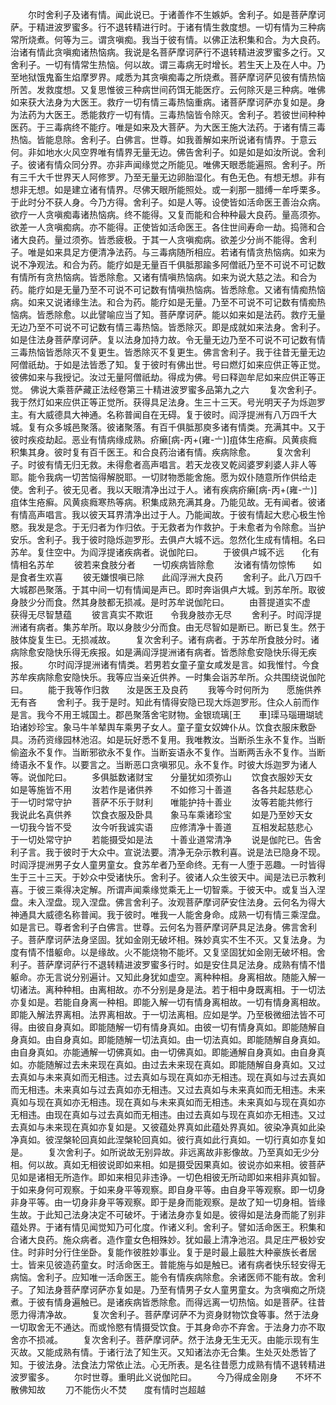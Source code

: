 <!-- { "loadSidebar": true } -->
　　尔时舍利子及诸有情。闻此说已。于诸善作不生嫉妒。舍利子。如是菩萨摩诃萨。于精进波罗蜜多。行不退转精进行时。于诸有情生救度想。一切有情为三种病常所烧煮。何等为三。谓贪嗔痴。我当于彼有情。以佛正法积集和合。为大良药。治诸有情此贪嗔痴诸热恼病。我说是名菩萨摩诃萨行不退转精进波罗蜜多之行。又舍利子。一切有情常生热恼。何以故。谓三毒病无时增长。若生天上及在人中。乃至地狱饿鬼畜生焰摩罗界。咸悉为其贪嗔痴毒之所烧煮。菩萨摩诃萨见彼有情热恼所苦。发救度想。又复思惟彼三种病世间药饵无能医疗。云何除灭是三种病。唯佛如来获大法身为大医王。救疗一切有情三毒热恼重病。诸菩萨摩诃萨亦复如是。身为法药为大医王。悉能救疗一切有情。三毒热恼皆令除灭。舍利子。若彼世间种种医药。于三毒病终不能疗。唯是如来及大菩萨。为大医王施大法药。于诸有情三毒热恼。皆能息除。舍利子。白佛言。世尊。如我善解如来所说诸有情界。于意云何。非如地水火风空界唯有情界无量无边。佛告舍利子。如是如是如汝所说。舍利子。彼诸有情众同分界。亦非声闻缘觉之所能见。唯佛天眼悉能遍照。舍利子。所有三千大千世界天人阿修罗。乃至无量无边卵胎湿化。有色无色。有想无想。非有想非无想。如是建立诸有情界。尽佛天眼所能照处。或一刹那一腊缚一牟呼栗多。于此时分不获人身。今乃方得。舍利子。如是人等。设使皆如活命医王善治众病。欲疗一人贪嗔痴毒诸热恼病。终不能得。又复而能和合种种最大良药。量高须弥。欲差一人贪嗔痴病。亦不能得。正使皆如活命医王。各住世间寿命一劫。捣筛和合诸大良药。量过须弥。皆悉疲极。于其一人贪嗔痴病。欲差少分尚不能得。舍利子。唯是如来具足方便清净法药。与三毒病随所相应。若诸有情贪热恼病。如来为说不净观法。和合为药。能疗如是无量百千俱胝那踰多阿僧祇乃至不可说不可记数有情所有贪热恼病。皆悉除愈。又诸有情嗔热恼病。如来为说大慈之法。和合为药。能疗如是无量乃至不可说不可记数有情嗔热恼病。皆悉除愈。又诸有情痴热恼病。如来又说诸缘生法。和合为药。能疗如是无量。乃至不可说不可记数有情痴热恼病。皆悉除愈。以此譬喻应当了知。菩萨摩诃萨。能以如来如是法药。救疗无量无边乃至不可说不可记数有情三毒热恼。皆悉除灭。即是成就如来法身。舍利子。如是住法身菩萨摩诃萨。复以法身加持力故。令无量无边乃至不可说不可记数有情三毒热恼皆悉除灭不复更生。皆悉除灭不复更生。佛言舍利子。我于往昔无量无边阿僧祇劫。于如是法皆悉了知。复于彼时有佛出世。号曰燃灯如来应供正等正觉。彼佛如来与我授记。汝过无量阿僧祇劫。得成为佛。号曰释迦牟尼如来应供正等正觉。
佛说大乘菩萨藏正法经卷第三十精进波罗蜜多品第九之六
　　复次舍利子。我于然灯如来应供正等正觉所。获得具足法身。生三十三天。号光明天子为烁迦罗主。有大威德具大神通。名称普闻自在无碍。复于彼时。阎浮提洲有八万四千大城。复有众多城邑聚落。彼诸聚落。有百千俱胝那庾多诸有情类。充满其中。又于彼时疾疫劫起。恶业有情病缘成熟。疥癞[病-丙+(雍-〦)]疽体生疮癣。风黄痰癊积集其身。彼时复有百千医王。和合良药治诸有情。疾病除愈。
　　复次舍利子。时彼有情无归无救。未得愈者高声唱言。若天龙夜叉乾闼婆罗刹婆人非人等耶。能令我病一切苦恼得解脱耶。一切财物悉能舍施。愿为奴仆随意所作供给走使。舍利子。彼无见者。我以天眼清净出过于人。诸有疾病疥癞[病-丙+(雍-〦)]疽体生疮癣。风黄痰癊寒热等病。积集成熟充满其身。乃能见故。无有闻者。彼诸有情高声唱言。我以彼天耳界清净出过于人。乃能闻故。于彼有情起大悲心极生怜愍。我发是念。于无归者为作归依。于无救者为作救护。于未愈者为令除愈。当护安乐。舍利子。我于彼时隐烁迦罗形。去俱卢大城不远。忽然化生成有情相。名曰苏牟。复住空中。为阎浮提诸疾病者。说伽陀曰。
　　于彼俱卢城不远　　化有情相名苏牟
　　彼若来食肢分者　　一切疾病皆除愈
　　汝诸有情勿惊怖　　如是食者生欢喜
　　彼无嫌恨嗔已除　　此阎浮洲大良药
　　舍利子。此八万四千大城郡邑聚落。于其中间一切有情闻是声已。即时奔诣俱卢大城。到苏牟所。取彼身肢少分而食。然其身肢都无损减。是时苏牟说伽陀曰。
　　由菩提道实不虚　　获得无尽智慧蕴
　　彼言真实不欺诳　　令我身肢亦无尽
　　舍利子。时阎浮提洲诸有病者。集苏牟所。取以身肢少分而食。由无尽智如是断已。断已复生。然于肢体旋复生已。无损减故。
　　复次舍利子。诸有病者。于苏牟所食肢分时。诸病除愈安隐快乐得无疾报。如是满阎浮提洲诸有病者。皆悉除愈安隐快乐得无疾报。
　　尔时阎浮提洲诸有情类。若男若女童子童女咸发是言。如我惟忖。今食苏牟疾病除愈安隐快乐。我等应当亲近供养。一时集会诣苏牟所。众共围绕说伽陀曰。
　　能于我等作归救　　汝是医王及良药
　　我等今时何所为　　愿施供养无有吝
　　舍利子。我于是时。知此有情得安隐已现大烁迦罗形。住众人前而作是言。我今不用王城国土。郡邑聚落舍宅财物。金银琉璃[王　　車]璖马瑙珊瑚琥珀诸妙珍宝。象马牛羊辇舆车乘男子女人。童子童女奴婢仆从。饮食衣服床敷卧具。汤药资缘园林池沼。如是玩好悉不复用。我唯教汝。当断杀生永不复作。当断偷盗永不复作。当断邪欲永不复作。当断妄语永不复作。当断两舌永不复作。当断绮语永不复作。以要言之。当断恶口贪嗔邪见。永不复作。时彼大烁迦罗为诸人等。说伽陀曰。
　　多俱胝数诸财宝　　分量犹如须弥山
　　饮食衣服妙天女　　如是等施皆不用
　　汝若作是诸供养　　不如修习十善道
　　各各共起慈悲心　　于一切时常守护
　　菩萨不乐于财利　　唯能护持十善业
　　汝等若能共修行　　我说此名真供养
　　饮食衣服及卧具　　象马车乘诸珍宝
　　如是乃至妙天女　　一切我今皆不受
　　汝今听我诚实语　　应修清净十善道
　　互相发起慈悲心　　于一切处常守护
　　若能摄受如是法　　十善业道常清净
　　说是伽陀已。告舍利子言。我于彼时于大众中。宣说法要。清净无杂示教利喜。说是法已隐身不现。时阎浮提洲男子女人童男童女。食苏牟者乃至命终。无有一人堕于恶趣。一时皆得生于三十三天。于妙众中受诸快乐。舍利子。彼诸人众生彼天中。闻是法已示教利喜。于彼三乘得决定解。所谓声闻乘缘觉乘无上一切智乘。于彼天中。或复当入涅盘。未入涅盘。现入涅盘。佛言舍利子。汝观菩萨摩诃萨安住法身。云何名为得大神通具大威德名称普闻。我于彼时。唯我一人能舍身命。成熟一切有情三乘涅盘。如是言已。尊者舍利子白佛言。世尊。云何名为菩萨摩诃萨具足法身。佛言舍利子。菩萨摩诃萨法身坚固。犹如金刚无破坏相。殊妙真实不生不灭。又复法身。为度有情不惜躯命。以是缘故。火不能烧物不能坏。又复坚固犹如金刚无破坏相。舍利子。菩萨摩诃萨行不退转精进波罗蜜多行时。如是安住具足法身。成熟有情不惜躯命。亦无言说分别遍计。又知此身犹如虚空。离种种相。身离相故。随能入解一切诸法。离种种相。由离相故。亦不分别是身是法。若于相中身既离相。于一切法亦复如是。若能自身离一种相。即能入解一切有情身离相故。一切有情身离相故。即能入解法界离相。法界离相故。于一切法离相。应如是学。乃至极微细法皆不可得。由彼自身真如。即能随解一切有情身真如。由彼一切有情身真如。即能随解自身真如。由自身真如。即能随解一切法真如。由一切法真如。即能随解自身真如。由自身真如。亦能通解一切佛真如。由一切佛真如。即能通解自身真如。由自身真如。亦能随解过去未来现在真如。由过去未来现在真如。即能随解自身真如。又过去真如与未来真如而无相违。过去真如与现在真如亦无相违。现在真如与过去真如而无相违。未来真如与过去真如亦无相违。又过去真如与未来真如而无相违。未来真如与现在真如亦无相违。现在真如与未来真如而无相违。未来真如与现在真如亦无相违。由现在真如与过去真如而无相违。由过去真如与现在真如亦无相违。又过去真如与未来现在真如亦复如是。又彼蕴处界真如此蕴处界真如。彼染净真如此染净真如。彼涅槃轮回真如此涅槃轮回真如。彼行真如此行真如。一切行真如亦复如是。
　　复次舍利子。如所说故无别异故。非远离故非影像故。乃至真如无少分相。何以故。真如无相彼说即如来相。如是摄受因果真如。彼说亦如来相。彼菩萨见如是诸相无所造作。即如来相见非违诤。一切色相彼无所动即如来相非真如智。于如来身何可观察。于如来身平等观察。即自身平等。由自身平等观察。即一切身非身平等。由一切身非身平等观察。即于是身而能观察。是故了知一切身相。皆缘生故。于此知己法身决定不可破坏。于诸法身亦复如是。彼得如是法身而能了别非蕴处界。于诸有情见闻觉知乃可化度。作诸义利。舍利子。譬如活命医王。积集和合诸大良药。施众病者。造作童女色相殊妙。犹如最上清净池沼。具足庄严极妙安住。时非时分行住坐卧。复能作彼胜妙事业。复于是时最上最胜大种豪族长者居士。皆来见彼造药童女。时活命医王。普能施与如是触已。诸有病者快乐轻安得无病恼。舍利子。应知唯一活命医王。能令有情疾病除愈。余诸医师不能有故。舍利子。了知法身菩萨摩诃萨亦复如是。乃至有情男子女人童男童女。为贪嗔痴之所烧煮。于彼有情身遍触已。是诸疾病皆悉除愈。而得远离一切热恼。如是菩萨。往昔愿力得清净故。
　　复次舍利子。菩萨摩诃萨不为资身财物饮食等事。然于法身一切取舍无不通达。而或怜愍有情摄受饮食。于其身命亦不弃舍。于法身力亦不取舍亦不损减。
　　复次舍利子。菩萨摩诃萨。然于法身无生无灭。由能示现有生灭故。又能成熟有情。于诸行法了知生灭。又知诸法亦无合集。生处灭处悉皆了知。于彼法身。法食法力常依止法。心无所表。是名往昔愿力成熟有情不退转精进波罗蜜多。
　　尔时世尊。重明此义说伽陀曰。
　　今乃得成金刚身　　不坏不散佛知故
　　刀不能伤火不焚　　度有情时岂超越
